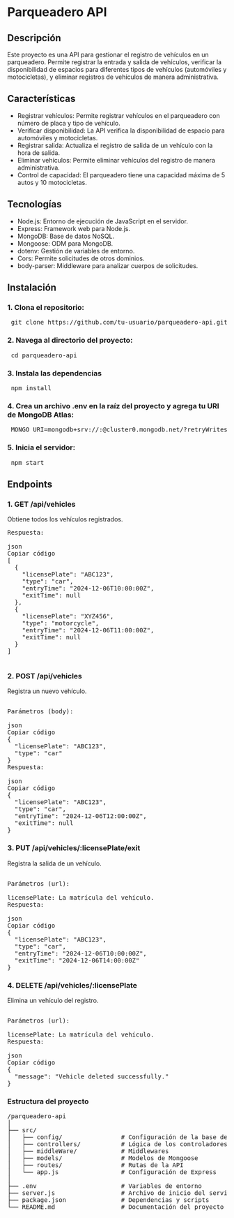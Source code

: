 # Parqueadero API

## Descripción

Este proyecto es una API para gestionar el registro de vehículos en un parqueadero. Permite registrar la entrada y salida de vehículos, verificar la disponibilidad de espacios para diferentes tipos de vehículos (automóviles y motocicletas), y eliminar registros de vehículos de manera administrativa.

## Características

- Registrar vehículos: Permite registrar vehículos en el parqueadero con número de placa y tipo de vehículo.
- Verificar disponibilidad: La API verifica la disponibilidad de espacio para automóviles y motocicletas.
- Registrar salida: Actualiza el registro de salida de un vehículo con la hora de salida.
- Eliminar vehículos: Permite eliminar vehículos del registro de manera administrativa.
- Control de capacidad: El parqueadero tiene una capacidad máxima de 5 autos y 10 motocicletas.

## Tecnologías
- Node.js: Entorno de ejecución de JavaScript en el servidor.
- Express: Framework web para Node.js.
- MongoDB: Base de datos NoSQL.
- Mongoose: ODM para MongoDB.
- dotenv: Gestión de variables de entorno.
- Cors: Permite solicitudes de otros dominios.
- body-parser: Middleware para analizar cuerpos de solicitudes.

## Instalación
### 1. Clona el repositorio:

<pre> git clone https://github.com/tu-usuario/parqueadero-api.git </pre>

### 2. Navega al directorio del proyecto:

<pre> cd parqueadero-api </pre>

### 3. Instala las dependencias

<pre> npm install </pre>

### 4. Crea un archivo .env en la raíz del proyecto y agrega tu URI de MongoDB Atlas:

<pre> MONGO_URI=mongodb+srv://<usuario>:<contraseña>@cluster0.mongodb.net/<nombre_base_de_datos>?retryWrites=true&w=majority </pre>

### 5. Inicia el servidor:

<pre> npm start </pre>

## Endpoints
### 1. GET /api/vehicles
Obtiene todos los vehículos registrados.
<pre>
Respuesta:

json
Copiar código
[
  {
    "licensePlate": "ABC123",
    "type": "car",
    "entryTime": "2024-12-06T10:00:00Z",
    "exitTime": null
  },
  {
    "licensePlate": "XYZ456",
    "type": "motorcycle",
    "entryTime": "2024-12-06T11:00:00Z",
    "exitTime": null
  }
]

</pre>


### 2. POST /api/vehicles
Registra un nuevo vehículo.
<pre>

Parámetros (body):

json
Copiar código
{
  "licensePlate": "ABC123",
  "type": "car"
}
Respuesta:

json
Copiar código
{
  "licensePlate": "ABC123",
  "type": "car",
  "entryTime": "2024-12-06T12:00:00Z",
  "exitTime": null
}
</pre>


### 3. PUT /api/vehicles/:licensePlate/exit
Registra la salida de un vehículo.
<pre>

Parámetros (url):

licensePlate: La matrícula del vehículo.
Respuesta:

json
Copiar código
{
  "licensePlate": "ABC123",
  "type": "car",
  "entryTime": "2024-12-06T10:00:00Z",
  "exitTime": "2024-12-06T14:00:00Z"
}
</pre>


### 4. DELETE /api/vehicles/:licensePlate
Elimina un vehículo del registro.
<pre>

Parámetros (url):

licensePlate: La matrícula del vehículo.
Respuesta:

json
Copiar código
{
  "message": "Vehicle deleted successfully."
}
</pre>

### Estructura del proyecto
<pre>
/parqueadero-api
│
├── src/
│   ├── config/                # Configuración de la base de datos
│   ├── controllers/           # Lógica de los controladores
│   ├── middleWare/            # Middlewares
│   ├── models/                # Modelos de Mongoose
│   ├── routes/                # Rutas de la API
│   └── app.js                 # Configuración de Express
│
├── .env                       # Variables de entorno
├── server.js                  # Archivo de inicio del servidor
├── package.json               # Dependencias y scripts
└── README.md                  # Documentación del proyecto
</pre>
